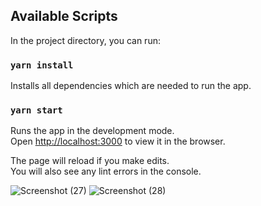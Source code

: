 ## Available Scripts

In the project directory, you can run:

### `yarn install`
Installs all dependencies which are needed to run the app.


### `yarn start`
Runs the app in the development mode.\
Open [http://localhost:3000](http://localhost:3000) to view it in the browser.

The page will reload if you make edits.\
You will also see any lint errors in the console.

![Screenshot (27)](https://github.com/ravish30/CropDataAnalysis/assets/66236007/7d271c12-8049-43ee-a99f-f0c325722fb1)
![Screenshot (28)](https://github.com/ravish30/CropDataAnalysis/assets/66236007/56e6d0dd-f62f-449a-b1a1-d06474f9981c)
